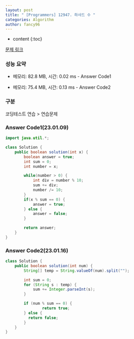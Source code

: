 ```yaml
---
layout: post
title: " [Programmers] 12947. 하샤드 수 "
categories: Algorithm
author: fancy96
---
```

* content
{:toc}

[문제 링크](https://school.programmers.co.kr/learn/courses/30/lessons/12947)

### 성능 요약

* 메모리: 82.8 MB, 시간: 0.02 ms - Answer Code1

* 메모리: 75.4 MB, 시간: 0.13 ms - Answer Code2

### 구분

코딩테스트 연습 > 연습문제

### Answer Code1(23.01.09)

``` java
import java.util.*;

class Solution {
    public boolean solution(int x) {
        boolean answer = true;
        int sum = 0;
        int number = x;

        while(number > 0) {
            int div = number % 10;
            sum += div;
            number /= 10;
        }
        if(x % sum == 0) {
            answer = true;
        } else {
            answer = false;
        }

        return answer;
    }
}
```

### Answer Code2(23.01.16)

``` java
class Solution {
    public boolean solution(int num) {
        String[] temp = String.valueOf(num).split("");

        int sum = 0;
        for (String s : temp) {
            sum += Integer.parseInt(s);
        }

        if (num % sum == 0) {
                return true;
        } else {
          return false;
        }
    }
}
```

